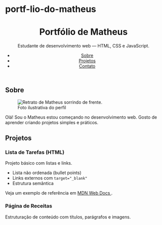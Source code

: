 # portf-lio-do-matheus

<!doctype html>
<html lang="pt-BR">
<head>
<meta charset="utf-8">
<meta name="viewport" content="width=device-width, initial-scale=1">
<title>Portfólio de Matheus</title>
<meta name="description" content="Portfólio simples feito em HTML puro.">
</head>
<body>
<header>
<h1>Portfólio de Matheus</h1>
<p>Estudante de desenvolvimento web — HTML, CSS e JavaScript.</p>
<nav aria-label="Navegação principal">
<ul>
<li><a href="#sobre">Sobre</a></li>
<li><a href="#projetos">Projetos</a></li>
<li><a href="#contato">Contato</a></li>
</ul>
</nav>
</header>
<main>
<section id="sobre">
<h2>Sobre</h2>
<figure>
<img src="https://via.placeholder.com/240" alt="Retrato de Matheus sorrindo
de frente.">
<figcaption>Foto ilustrativa do perfil</figcaption>
</figure>
<p>
Olá! Sou o Matheus estou começando no desenvolvimento web.
Gosto de aprender criando projetos simples e práticos.
</p>
</section>
<section id="projetos">
<h2>Projetos</h2>
<article>
<h3>Lista de Tarefas (HTML)</h3>
<p>Projeto básico com listas e links.</p>

<ul>
<li>Lista não ordenada (bullet points)</li>
<li>Links externos com <code>target="_blank"</code></li>
<li>Estrutura semântica</li>
</ul>
<p>
Veja um exemplo de referência em
<a href="https://developer.mozilla.org/pt-BR/docs/Web/HTML"
target="_blank" rel="noopener">
MDN Web Docs
</a>.
</p>
</article>
<article>
<h3>Página de Receitas</h3>
<p>Estruturação de conteúdo com títulos, parágrafos e imagens.</p>
</article>
</section>
<!-- Conteúdo vem a seguir -->
</body>
</html>
